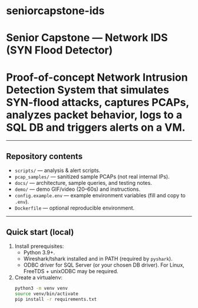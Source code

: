 # seniorcapstone-ids
# Senior Capstone — Network IDS (SYN Flood Detector)

# Proof-of-concept Network Intrusion Detection System that simulates SYN-flood attacks, captures PCAPs, analyzes packet behavior, logs to a SQL DB and triggers alerts on a VM.

---

## Repository contents
- `scripts/` — analysis & alert scripts.
- `pcap_samples/` — sanitized sample PCAPs (not real internal IPs).
- `docs/` — architecture, sample queries, and testing notes.
- `demo/` — demo GIF/video (20–60s) and instructions.
- `config.example.env` — example environment variables (fill and copy to `.env`).
- `Dockerfile` — optional reproducible environment.

---

## Quick start (local)
1. Install prerequisites:
   - Python 3.9+.
   - Wireshark/tshark installed and in PATH (required by `pyshark`).
   - ODBC driver for SQL Server (or your chosen DB driver). For Linux, FreeTDS + unixODBC may be required.
2. Create a virtualenv:
   ```bash
   python3 -m venv venv
   source venv/bin/activate
   pip install -r requirements.txt
